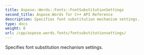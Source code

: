 ```yaml
---
title: Aspose::Words::Fonts::FontSubstitutionSettings
second_title: Aspose.Words for C++ API Reference
description: Specifies font substitution mechanism settings. 
type: docs
weight: 0
url: /cpp/aspose.words.fonts/fontsubstitutionsettings/
---
```


Specifies font substitution mechanism settings. 

